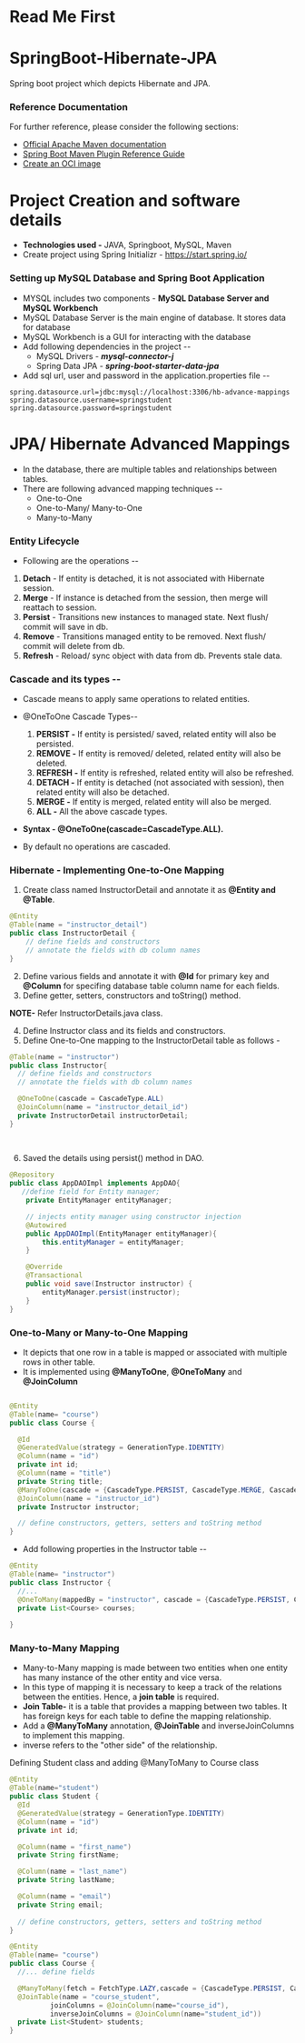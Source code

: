 # Read Me First

# SpringBoot-Hibernate-JPA
Spring boot project which depicts Hibernate and JPA.

### Reference Documentation
For further reference, please consider the following sections:

* [Official Apache Maven documentation](https://maven.apache.org/guides/index.html)
* [Spring Boot Maven Plugin Reference Guide](https://docs.spring.io/spring-boot/docs/3.2.1/maven-plugin/reference/html/)
* [Create an OCI image](https://docs.spring.io/spring-boot/docs/3.2.1/maven-plugin/reference/html/#build-image)

# Project Creation and software details 
* **Technologies used -** JAVA, Springboot, MySQL, Maven
* Create project using Spring Initializr - https://start.spring.io/


### Setting up MySQL Database and Spring Boot Application

* MYSQL includes two components - **MySQL Database Server and MySQL Workbench**
* MySQL Database Server is the main engine of database. It stores data for database
* MySQL Workbench is a GUI for interacting with the database
* Add following dependencies in the project --
  * MySQL Drivers - **_mysql-connector-j_**
  * Spring Data JPA - **_spring-boot-starter-data-jpa_**
* Add sql url, user and password in the application.properties file --
```properties
spring.datasource.url=jdbc:mysql://localhost:3306/hb-advance-mappings
spring.datasource.username=springstudent
spring.datasource.password=springstudent
```


# JPA/ Hibernate Advanced Mappings
* In the database, there are multiple tables and relationships between tables.
* There are following advanced mapping techniques --
    * One-to-One
    * One-to-Many/ Many-to-One
    * Many-to-Many

### Entity Lifecycle
* Following are the operations --
1. **Detach** - If entity is detached, it is not associated with Hibernate session.
2. **Merge** - If instance is detached from the session, then merge will reattach to session.
3. **Persist** - Transitions new instances to managed state. Next flush/ commit will save in db.
4. **Remove** - Transitions managed entity to be removed. Next flush/ commit will delete from db.
5. **Refresh** - Reload/ sync object with data from db. Prevents stale data.

### Cascade and its types --
* Cascade means to apply same operations to related entities.
* @OneToOne Cascade Types--
    1. **PERSIST -** If entity is persisted/ saved, related entity will also be persisted.
    2. **REMOVE -** If entity is removed/ deleted, related entity will also be deleted.
    3. **REFRESH -** If entity is refreshed, related entity will also be refreshed.
    4. **DETACH -** If entity is detached (not associated with session), then related entity will also be detached.
    5. **MERGE -** If entity is merged, related entity will also be merged.
    6. **ALL -** All the above cascade types.



* **Syntax - @OneToOne(cascade=CascadeType.ALL).**
* By default no operations are cascaded. 

### Hibernate - Implementing One-to-One Mapping

1. Create class named InstructorDetail and annotate it as **@Entity and @Table**.
```java
@Entity
@Table(name = "instructor_detail")
public class InstructorDetail {
    // define fields and constructors
    // annotate the fields with db column names
}
```
2. Define various fields and annotate it with **@Id** for primary key and **@Column** for specifing database table column name for each fields.
3. Define getter, setters, constructors and toString() method.

**NOTE-** Refer InstructorDetails.java class.

4. Define Instructor class and its fields and constructors.
5. Define One-to-One mapping to the InstructorDetail table as follows -
```java
@Table(name = "instructor")
public class Instructor{
  // define fields and constructors
  // annotate the fields with db column names

  @OneToOne(cascade = CascadeType.ALL)
  @JoinColumn(name = "instructor_detail_id")
  private InstructorDetail instructorDetail;
}
   
    
```
6. Saved the details using persist() method in DAO.
```java
@Repository
public class AppDAOImpl implements AppDAO{
   //define field for Entity manager;
    private EntityManager entityManager;

    // injects entity manager using constructor injection
    @Autowired
    public AppDAOImpl(EntityManager entityManager){
        this.entityManager = entityManager;
    }

    @Override
    @Transactional
    public void save(Instructor instructor) {
        entityManager.persist(instructor);
    }
}

```

### One-to-Many or Many-to-One Mapping
* It depicts that one row in a table is mapped or associated with multiple rows in other table.
* It is implemented using **@ManyToOne**, **@OneToMany** and **@JoinColumn**

```java

@Entity
@Table(name= "course")
public class Course {

  @Id
  @GeneratedValue(strategy = GenerationType.IDENTITY)
  @Column(name = "id")
  private int id;
  @Column(name = "title")
  private String title;
  @ManyToOne(cascade = {CascadeType.PERSIST, CascadeType.MERGE, CascadeType.REFRESH, CascadeType.DETACH})
  @JoinColumn(name = "instructor_id")
  private Instructor instructor;

  // define constructors, getters, setters and toString method
}
```

* Add following properties in the Instructor table -- 
```java
@Entity
@Table(name= "instructor")
public class Instructor {
  //...
  @OneToMany(mappedBy = "instructor", cascade = {CascadeType.PERSIST, CascadeType.MERGE, CascadeType.REFRESH, CascadeType.DETACH})
  private List<Course> courses;
  
}
```
### Many-to-Many Mapping
* Many-to-Many mapping is made between two entities when one entity has many instance of the other entity and vice versa.
* In this type of mapping it is necessary to keep a track of the relations between the entities. Hence, a **join table** is required.
* **Join Table-** it is a table that provides a mapping between two tables. It has foreign keys for each table to define the mapping relationship.
* Add a **@ManyToMany** annotation, **@JoinTable** and inverseJoinColumns to implement this mapping.
* inverse refers to the "other side" of the relationship.


Defining Student class and adding @ManyToMany to Course class

```java
@Entity
@Table(name="student")
public class Student {
  @Id
  @GeneratedValue(strategy = GenerationType.IDENTITY)
  @Column(name = "id")
  private int id;

  @Column(name = "first_name")
  private String firstName;

  @Column(name = "last_name")
  private String lastName;

  @Column(name = "email")
  private String email;
    
  // define constructors, getters, setters and toString method 
}
```

```java
@Entity
@Table(name= "course")
public class Course {
  //... define fields

  @ManyToMany(fetch = FetchType.LAZY,cascade = {CascadeType.PERSIST, CascadeType.MERGE, CascadeType.REFRESH, CascadeType.DETACH})
  @JoinTable(name = "course_student",
          joinColumns = @JoinColumn(name="course_id"),
          inverseJoinColumns = @JoinColumn(name="student_id"))
  private List<Student> students;
}
```

